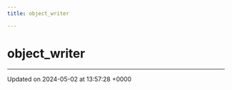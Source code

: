 ```yaml
---
title: object_writer

---
```


# object_writer





-------------------------------

Updated on 2024-05-02 at 13:57:28 +0000